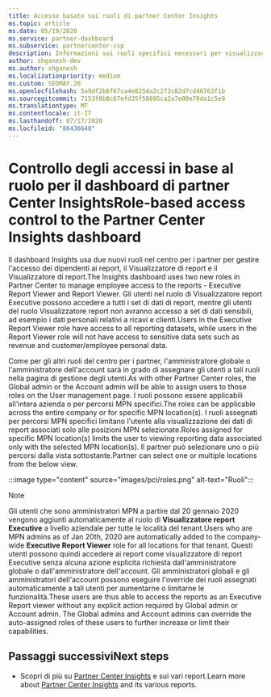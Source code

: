 ```yaml
---
title: Accesso basato sui ruoli di partner Center Insights
ms.topic: article
ms.date: 05/19/2020
ms.service: partner-dashboard
ms.subservice: partnercenter-csp
description: Informazioni sui ruoli specifici necessari per visualizzare i report di partner Center Insights. Sono inclusi i ruoli del Visualizzatore report Executive e del Visualizzatore report.
author: shganesh-dev
ms.author: shganesh
ms.localizationpriority: medium
ms.custom: SEOMAY.20
ms.openlocfilehash: 5a9df2b6f67ca4e825da2c273c82d7cd46763f1b
ms.sourcegitcommit: 7153f0b8c67efd35f58695ca2a7e00e70da1c5e9
ms.translationtype: MT
ms.contentlocale: it-IT
ms.lasthandoff: 07/17/2020
ms.locfileid: "86436640"
---
```

# <a name="role-based-access-control-to-the-partner-center-insights-dashboard"></a><span data-ttu-id="57d5e-104">Controllo degli accessi in base al ruolo per il dashboard di partner Center Insights</span><span class="sxs-lookup"><span data-stu-id="57d5e-104">Role-based access control to the Partner Center Insights dashboard</span></span>

<span data-ttu-id="57d5e-105">Il dashboard Insights usa due nuovi ruoli nel centro per i partner per gestire l'accesso dei dipendenti ai report, il Visualizzatore di report e il Visualizzatore di report.</span><span class="sxs-lookup"><span data-stu-id="57d5e-105">The Insights dashboard uses two new roles in Partner Center to manage employee access to the reports - Executive Report Viewer and Report Viewer.</span></span>  <span data-ttu-id="57d5e-106">Gli utenti nel ruolo di Visualizzatore report Executive possono accedere a tutti i set di dati di report, mentre gli utenti del ruolo Visualizzatore report non avranno accesso a set di dati sensibili, ad esempio i dati personali relativi a ricavi e clienti.</span><span class="sxs-lookup"><span data-stu-id="57d5e-106">Users in the Executive Report Viewer role have access to all reporting datasets, while users in the Report Viewer role will not have access to sensitive data sets such as revenue and customer/employee personal data.</span></span>  

<span data-ttu-id="57d5e-107">Come per gli altri ruoli del centro per i partner, l'amministratore globale o l'amministratore dell'account sarà in grado di assegnare gli utenti a tali ruoli nella pagina di gestione degli utenti.</span><span class="sxs-lookup"><span data-stu-id="57d5e-107">As with other Partner Center roles, the Global admin or the Account admin will be able to assign users to those roles on the User management page.</span></span> <span data-ttu-id="57d5e-108">I ruoli possono essere applicabili all'intera azienda o per percorsi MPN specifici.</span><span class="sxs-lookup"><span data-stu-id="57d5e-108">The roles can be applicable across the entire company or for specific MPN location(s).</span></span> <span data-ttu-id="57d5e-109">I ruoli assegnati per percorsi MPN specifici limitano l'utente alla visualizzazione dei dati di report associati solo alle posizioni MPN selezionate.</span><span class="sxs-lookup"><span data-stu-id="57d5e-109">Roles assigned for specific MPN location(s) limits the user to viewing reporting data associated only with the selected MPN location(s).</span></span> <span data-ttu-id="57d5e-110">Il partner può selezionare uno o più percorsi dalla vista sottostante.</span><span class="sxs-lookup"><span data-stu-id="57d5e-110">Partner can select one or multiple locations from the below view.</span></span>

:::image type="content" source="images/pci/roles.png" alt-text="Ruoli":::

>[!Note]
> <span data-ttu-id="57d5e-112">Gli utenti che sono amministratori MPN a partire dal 20 gennaio 2020 vengono aggiunti automaticamente al ruolo di **Visualizzatore report Executive** a livello aziendale per tutte le località del tenant.</span><span class="sxs-lookup"><span data-stu-id="57d5e-112">Users who are MPN admins as of Jan 20th, 2020 are automatically added to the company-wide **Executive Report Viewer** role for all locations for that tenant.</span></span> <span data-ttu-id="57d5e-113">Questi utenti possono quindi accedere ai report come visualizzatore di report Executive senza alcuna azione esplicita richiesta dall'amministratore globale o dall'amministratore dell'account. Gli amministratori globali e gli amministratori dell'account possono eseguire l'override dei ruoli assegnati automaticamente a tali utenti per aumentarne o limitarne le funzionalità.</span><span class="sxs-lookup"><span data-stu-id="57d5e-113">These users are thus able to access the reports as an Executive Report viewer without any explicit action required by Global admin or Account admin. The Global admins and Account admins can override the auto-assigned roles of these users to further increase or limit their capabilities.</span></span>

## <a name="next-steps"></a><span data-ttu-id="57d5e-114">Passaggi successivi</span><span class="sxs-lookup"><span data-stu-id="57d5e-114">Next steps</span></span>

- <span data-ttu-id="57d5e-115">Scopri di più su [Partner Center Insights](partner-center-insights.md) e sui vari report.</span><span class="sxs-lookup"><span data-stu-id="57d5e-115">Learn more about [Partner Center Insights](partner-center-insights.md) and its various reports.</span></span>
